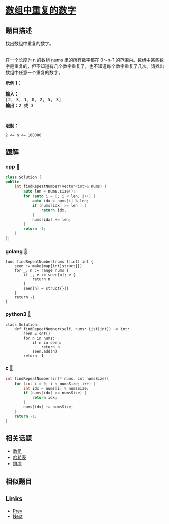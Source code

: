 
# [数组中重复的数字](https://leetcode-cn.com/problems/shu-zu-zhong-zhong-fu-de-shu-zi-lcof)

## 题目描述

<p>找出数组中重复的数字。</p>

<p><br>
在一个长度为 n 的数组 nums 里的所有数字都在 0～n-1 的范围内。数组中某些数字是重复的，但不知道有几个数字重复了，也不知道每个数字重复了几次。请找出数组中任意一个重复的数字。</p>

<p><strong>示例 1：</strong></p>

<pre><strong>输入：</strong>
[2, 3, 1, 0, 2, 5, 3]
<strong>输出：</strong>2 或 3 
</pre>

<p>&nbsp;</p>

<p><strong>限制：</strong></p>

<p><code>2 &lt;= n &lt;= 100000</code></p>


## 题解

### cpp [🔗](shu-zu-zhong-zhong-fu-de-shu-zi-lcof.cpp) 
```cpp
class Solution {
public:
    int findRepeatNumber(vector<int>& nums) {
        auto len = nums.size();
        for (auto i = 0; i < len; i++) {
            auto idx = nums[i] % len;
            if (nums[idx] >= len ) {
                return idx;
            }
            nums[idx] += len;
        }
        return -1;
    }
};
```
### golang [🔗](shu-zu-zhong-zhong-fu-de-shu-zi-lcof.go) 
```golang
func findRepeatNumber(nums []int) int {
    seen := make(map[int]struct{})
    for _, n := range nums {
        if _, e := seen[n]; e {
            return n
        }
        seen[n] = struct{}{}
    }
    return -1
}
```
### python3 [🔗](shu-zu-zhong-zhong-fu-de-shu-zi-lcof.py) 
```python3
class Solution:
    def findRepeatNumber(self, nums: List[int]) -> int:
        seen = set()
        for n in nums:
            if n in seen:
                return n
            seen.add(n)
        return -1
```
### c [🔗](shu-zu-zhong-zhong-fu-de-shu-zi-lcof.c) 
```c
int findRepeatNumber(int* nums, int numsSize){
    for (int i = 0; i < numsSize; i++) {
        int idx = nums[i] % numsSize;
        if (nums[idx] >= numsSize) {
            return idx;
        }
        nums[idx] += numsSize;
    }
    return -1;
}
```


## 相关话题

- [数组](https://leetcode-cn.com/tag/array) 
- [哈希表](https://leetcode-cn.com/tag/hash-table) 
- [排序](https://leetcode-cn.com/tag/sorting) 


## 相似题目



## Links

- [Prev](../fei-bo-na-qi-shu-lie-lcof/README.md) 
- [Next](../xuan-zhuan-shu-zu-de-zui-xiao-shu-zi-lcof/README.md) 

